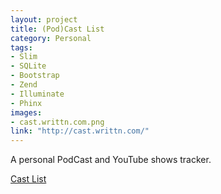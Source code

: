 ```yaml
---
layout: project
title: (Pod)Cast List
category: Personal
tags:
- Slim
- SQLite
- Bootstrap
- Zend
- Illuminate
- Phinx
images:
- cast.writtn.com.png
link: "http://cast.writtn.com/"
---
```


A personal PodCast and YouTube shows tracker.

[Cast List](http://cast.writtn.com/)
